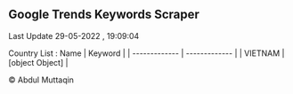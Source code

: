 

## Google Trends Keywords Scraper 
 
Last Update 29-05-2022 , 19:09:04

Country List :
 Name  | Keyword |
| ------------- | ------------- |
| VIETNAM | [object Object] |



© Abdul Muttaqin 
